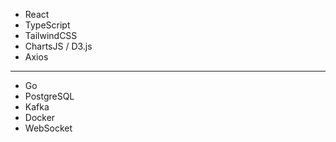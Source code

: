 - React
- TypeScript
- TailwindCSS
- ChartsJS / D3.js
- Axios

---

- Go
- PostgreSQL
- Kafka
- Docker
- WebSocket

